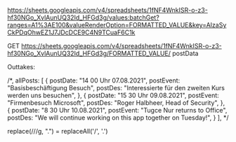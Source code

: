https://sheets.googleapis.com/v4/spreadsheets/1fNF4WnkISR-o-z3-hf30NGo_XvlAunUQ32Id_HFGd3g/values:batchGet?ranges=A1%3AE100&valueRenderOption=FORMATTED_VALUE&key=AIzaSyCkPDqOhwEZ1J7JDcDCE9C4N9TCuaF6C1k


GET https://sheets.googleapis.com/v4/spreadsheets/1fNF4WnkISR-o-z3-hf30NGo_XvlAunUQ32Id_HFGd3g/FORMATTED_VALUE/
postData


Outtakes:

<!--
      <div class="addNew">
        <label for="dateInput">Date:</label>
        <br />
        <input id="dateInput" class="center" type="text" />
        <br />
        <label for="dateInput">Event:</label>
        <br />
        <input id="dateInput" class="center" type="text" />
        <br />
        <label for="dateInput">Description:</label>
        <br />
        <input id="dateInput" class="center" type="text" />
        <br />
        <div class="button">
          <button>Submit New Event</button>
        </div>
      </div>
      -->


/*,
      allPosts: [
        {
          postDate: "14 00 Uhr 07.08.2021",
          postEvent: "Basisbeschäftigung Besuch",
          postDes: "Interessierte für den zweiten Kurs werden uns besuchen",
        },
        {
          postDate: "15 30 Uhr 09.08.2021",
          postEvent: "Firmenbesuch Microsoft",
          postDes: "Roger Halbheer, Head of Security",
        },
        {
          postDate: "8 30 Uhr 10.08.2021",
          postEvent: "Tugce Nur returns to Office",
          postDes: "We will continue working on this app together on Tuesday!",
        }
      ],
      */


replace(/\//g, ".") = replaceAll('/', '.')